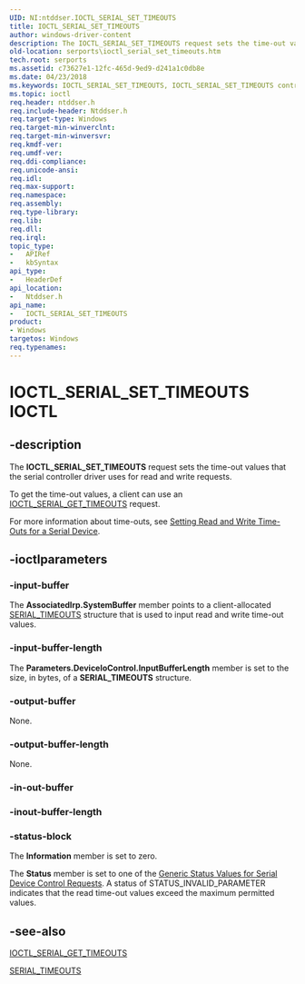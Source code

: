 ```yaml
---
UID: NI:ntddser.IOCTL_SERIAL_SET_TIMEOUTS
title: IOCTL_SERIAL_SET_TIMEOUTS
author: windows-driver-content
description: The IOCTL_SERIAL_SET_TIMEOUTS request sets the time-out values that the serial controller driver uses for read and write requests.
old-location: serports\ioctl_serial_set_timeouts.htm
tech.root: serports
ms.assetid: c73627e1-12fc-465d-9ed9-d241a1c0db8e
ms.date: 04/23/2018
ms.keywords: IOCTL_SERIAL_SET_TIMEOUTS, IOCTL_SERIAL_SET_TIMEOUTS control, IOCTL_SERIAL_SET_TIMEOUTS control code [Serial Ports], ntddser/IOCTL_SERIAL_SET_TIMEOUTS, serports.ioctl_serial_set_timeouts, serref_5aac4101-9b7e-4bff-a61c-108ef9cb76f3.xml
ms.topic: ioctl
req.header: ntddser.h
req.include-header: Ntddser.h
req.target-type: Windows
req.target-min-winverclnt: 
req.target-min-winversvr: 
req.kmdf-ver: 
req.umdf-ver: 
req.ddi-compliance: 
req.unicode-ansi: 
req.idl: 
req.max-support: 
req.namespace: 
req.assembly: 
req.type-library: 
req.lib: 
req.dll: 
req.irql: 
topic_type:
-	APIRef
-	kbSyntax
api_type:
-	HeaderDef
api_location:
-	Ntddser.h
api_name:
-	IOCTL_SERIAL_SET_TIMEOUTS
product:
- Windows
targetos: Windows
req.typenames: 
---
```


# IOCTL_SERIAL_SET_TIMEOUTS IOCTL


## -description


The <b>IOCTL_SERIAL_SET_TIMEOUTS</b> request sets the time-out values that the serial controller driver uses for read and write requests.

To get the time-out values, a client can use an <a href="https://msdn.microsoft.com/library/windows/hardware/ff544120">IOCTL_SERIAL_GET_TIMEOUTS</a> request.

For more information about time-outs, see <a href="https://msdn.microsoft.com/ed5b80a9-93cb-4e3f-9038-e715be35f206">Setting Read and Write Time-Outs for a Serial Device</a>.


## -ioctlparameters




### -input-buffer

The <b>AssociatedIrp.SystemBuffer</b> member points to a client-allocated <a href="https://msdn.microsoft.com/library/windows/hardware/hh439614">SERIAL_TIMEOUTS</a> structure that is used to input read and write time-out values.


### -input-buffer-length

The <b>Parameters.DeviceIoControl.InputBufferLength</b> member is set to the size, in bytes, of a <b>SERIAL_TIMEOUTS</b> structure.


### -output-buffer

None.


### -output-buffer-length

None.


### -in-out-buffer








### -inout-buffer-length








### -status-block

The <b>Information</b> member is set to zero.

The <b>Status</b> member is set to one of the <a href="https://docs.microsoft.com/windows-hardware/drivers/serports/serial-device-control-requests2">Generic Status Values for Serial Device Control Requests</a>. A status of STATUS_INVALID_PARAMETER indicates that the read time-out values exceed the maximum permitted values.


## -see-also




<a href="https://msdn.microsoft.com/library/windows/hardware/ff544120">IOCTL_SERIAL_GET_TIMEOUTS</a>



<a href="https://msdn.microsoft.com/library/windows/hardware/hh439614">SERIAL_TIMEOUTS</a>
 

 

